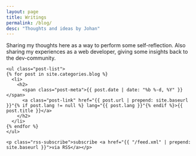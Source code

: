 ```yaml
---
layout: page
title: Writings
permalink: /blog/
desc: "Thoughts and ideas by Johan"
---
```


Sharing my thoughts here as a way to perform some self-reflection. Also sharing my experiences as a web developer, giving some insights back to the dev-community.

<div role="blog">

    <ul class="post-list">
    {% for post in site.categories.blog %}
      <li>
        <h2>
          <span class="post-meta">{{ post.date | date: "%b %-d, %Y" }}</span>
          <a class="post-link" href="{{ post.url | prepend: site.baseurl }}"{% if post.lang != null %} lang="{{ post.lang }}"{% endif %}>{{ post.title }}</a>
        </h2>
      </li>
    {% endfor %}
    </ul>

    <p class="rss-subscribe">subscribe <a href="{{ "/feed.xml" | prepend: site.baseurl }}">via RSS</a></p>

</div>